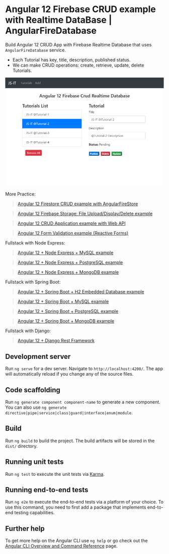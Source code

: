 # Angular 12 Firebase CRUD example with Realtime DataBase | AngularFireDatabase

Build Angular 12 CRUD App with Firebase Realtime Database that uses `AngularFireDatabase` service.

- Each Tutorial has key, title, description, published status.
- We can make CRUD operations: create, retrieve, update, delete Tutorials.

![angular-12-firebase-crud-realtime-database](angular-12-firebase-crud-realtime-database.png)

More Practice:
> [Angular 12 Firestore CRUD example with AngularFireStore](https://www.github.com/JS-IT/angular-12-firestore-crud-angularfirestore/)

> [Angular 12 Firebase Storage: File Upload/Display/Delete example](https://www.github.com/JS-IT/angular-12-file-upload-firebase-storage/)

> [Angular 12 CRUD Application example with Web API](https://www.github.com/JS-IT/angular-12-crud-app/)

> [Angular 12 Form Validation example (Reactive Forms)](https://www.github.com/JS-IT/angular-12-form-validation/)

Fullstack with Node Express:
> [Angular 12 + Node Express + MySQL example](https://www.github.com/JS-IT/angular-12-node-js-express-mysql/)

> [Angular 12 + Node Express + PostgreSQL example](https://www.github.com/JS-IT/angular-12-node-js-express-postgresql/)

> [Angular 12 + Node Express + MongoDB example](https://www.github.com/JS-IT/angular-12-mongodb-node-js-express/)

Fullstack with Spring Boot:
> [Angular 12 + Spring Boot + H2 Embedded Database example](https://www.github.com/JS-IT/angular-12-spring-boot-crud/)

> [Angular 12 + Spring Boot + MySQL example](https://www.github.com/JS-IT/angular-12-spring-boot-mysql/)

> [Angular 12 + Spring Boot + PostgreSQL example](https://www.github.com/JS-IT/angular-12-spring-boot-postgresql/)

> [Angular 12 + Spring Boot + MongoDB example](https://www.github.com/JS-IT/angular-12-spring-boot-mongodb/)

Fullstack with Django:

> [Angular 12 + Django Rest Framework](https://www.github.com/JS-IT/django-angular-12-crud-rest-framework/)

## Development server

Run `ng serve` for a dev server. Navigate to `http://localhost:4200/`. The app will automatically reload if you change any of the source files.

## Code scaffolding

Run `ng generate component component-name` to generate a new component. You can also use `ng generate directive|pipe|service|class|guard|interface|enum|module`.

## Build

Run `ng build` to build the project. The build artifacts will be stored in the `dist/` directory.

## Running unit tests

Run `ng test` to execute the unit tests via [Karma](https://karma-runner.github.io).

## Running end-to-end tests

Run `ng e2e` to execute the end-to-end tests via a platform of your choice. To use this command, you need to first add a package that implements end-to-end testing capabilities.

## Further help

To get more help on the Angular CLI use `ng help` or go check out the [Angular CLI Overview and Command Reference](https://angular.io/cli) page.
